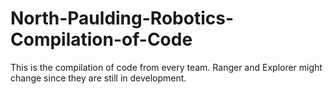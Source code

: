 # North-Paulding-Robotics-Compilation-of-Code
This is the compilation of code from every team. Ranger and Explorer might change since they are still in development.
